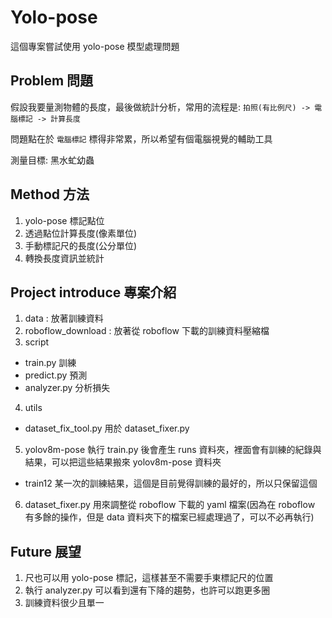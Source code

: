 # Yolo-pose

這個專案嘗試使用 yolo-pose 模型處理問題

## Problem 問題

假設我要量測物體的長度，最後做統計分析，常用的流程是: `拍照(有比例尺) -> 電腦標記 -> 計算長度`

問題點在於 `電腦標記` 標得非常累，所以希望有個電腦視覺的輔助工具

測量目標: 黑水虻幼蟲

## Method 方法

1. yolo-pose 標記點位
2. 透過點位計算長度(像素單位)
3. 手動標記尺的長度(公分單位)
4. 轉換長度資訊並統計

## Project introduce 專案介紹

1. data : 放著訓練資料
2. roboflow_download : 放著從 roboflow 下載的訓練資料壓縮檔
3. script
  * train.py 訓練
  * predict.py 預測
  * analyzer.py 分析損失
4. utils
  * dataset_fix_tool.py 用於 dataset_fixer.py
5. yolov8m-pose 執行 train.py 後會產生 runs 資料夾，裡面會有訓練的紀錄與結果，可以把這些結果搬來 yolov8m-pose 資料夾
  * train12 某一次的訓練結果，這個是目前覺得訓練的最好的，所以只保留這個
6. dataset_fixer.py 用來調整從 roboflow 下載的 yaml 檔案(因為在 roboflow 有多餘的操作，但是 data 資料夾下的檔案已經處理過了，可以不必再執行)

## Future 展望

1. 尺也可以用 yolo-pose 標記，這樣甚至不需要手東標記尺的位置
2. 執行 analyzer.py 可以看到還有下降的趨勢，也許可以跑更多圈
3. 訓練資料很少且單一

